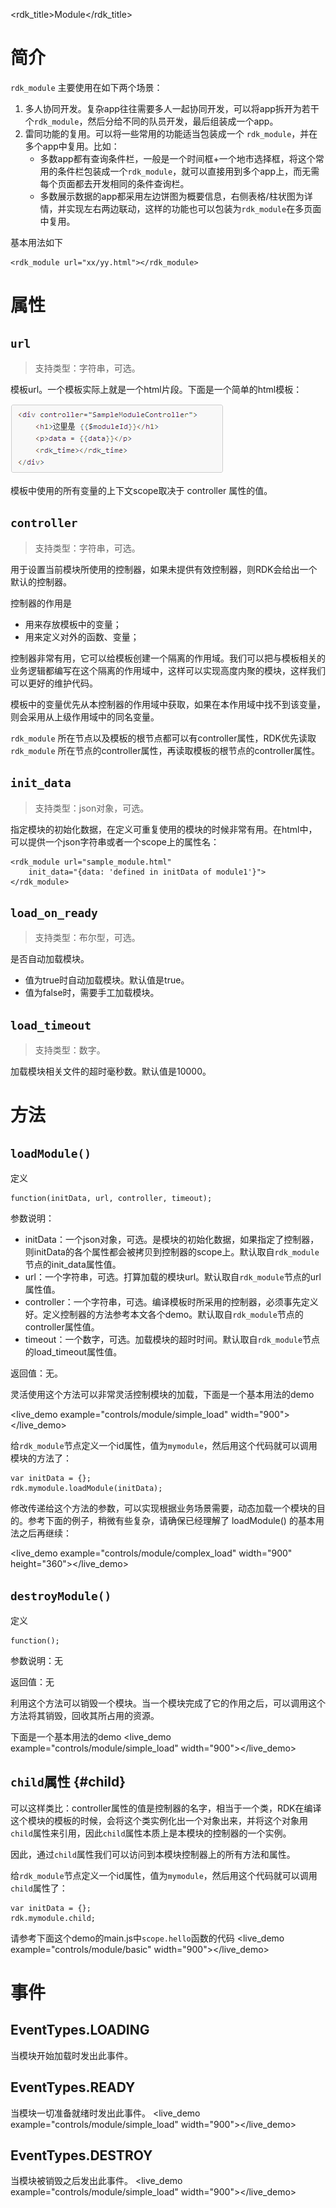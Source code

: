 <rdk_title>Module</rdk_title>

# 简介 #
`rdk_module` 主要使用在如下两个场景：

1. 多人协同开发。复杂app往往需要多人一起协同开发，可以将app拆开为若干个`rdk_module`，然后分给不同的队员开发，最后组装成一个app。
2. 雷同功能的复用。可以将一些常用的功能适当包装成一个 `rdk_module`，并在多个app中复用。比如：
	- 多数app都有查询条件栏，一般是一个时间框+一个地市选择框，将这个常用的条件栏包装成一个`rdk_module`，就可以直接用到多个app上，而无需每个页面都去开发相同的条件查询栏。
	- 多数展示数据的app都采用左边饼图为概要信息，右侧表格/柱状图为详情，并实现左右两边联动，这样的功能也可以包装为`rdk_module`在多页面中复用。

基本用法如下

    <rdk_module url="xx/yy.html"></rdk_module>

# 属性 #

## `url` ##
> 支持类型：字符串，可选。

模板url。一个模板实际上就是一个html片段。下面是一个简单的html模板：

![](template.png)

模板中使用的所有变量的上下文scope取决于 controller 属性的值。


## `controller`  ##
> 支持类型：字符串，可选。

用于设置当前模块所使用的控制器，如果未提供有效控制器，则RDK会给出一个默认的控制器。

控制器的作用是

- 用来存放模板中的变量；
- 用来定义对外的函数、变量；

控制器非常有用，它可以给模板创建一个隔离的作用域。我们可以把与模板相关的业务逻辑都编写在这个隔离的作用域中，这样可以实现高度内聚的模块，这样我们可以更好的维护代码。

模板中的变量优先从本控制器的作用域中获取，如果在本作用域中找不到该变量，则会采用从上级作用域中的同名变量。

`rdk_module` 所在节点以及模板的根节点都可以有controller属性，RDK优先读取 `rdk_module` 所在节点的controller属性，再读取模板的根节点的controller属性。

## `init_data` ##
> 支持类型：json对象，可选。

指定模块的初始化数据，在定义可重复使用的模块的时候非常有用。在html中，可以提供一个json字符串或者一个scope上的属性名：

    <rdk_module url="sample_module.html"
        init_data="{data: 'defined in initData of module1'}">
	</rdk_module>

## `load_on_ready` ##
> 支持类型：布尔型，可选。

是否自动加载模块。

- 值为true时自动加载模块。默认值是true。
- 值为false时，需要手工加载模块。

## `load_timeout` ##
> 支持类型：数字。

加载模块相关文件的超时毫秒数。默认值是10000。


# 方法 #

## `loadModule()` ##
定义

	function(initData, url, controller, timeout);

参数说明：

- initData：一个json对象，可选。是模块的初始化数据，如果指定了控制器，则initData的各个属性都会被拷贝到控制器的scope上。默认取自`rdk_module`节点的init_data属性值。
- url：一个字符串，可选。打算加载的模块url。默认取自`rdk_module`节点的url属性值。
- controller：一个字符串，可选。编译模板时所采用的控制器，必须事先定义好。定义控制器的方法参考本文各个demo。默认取自`rdk_module`节点的controller属性值。
- timeout：一个数字，可选。加载模块的超时时间。默认取自`rdk_module`节点的load_timeout属性值。

返回值：无。

灵活使用这个方法可以非常灵活控制模块的加载，下面是一个基本用法的demo

<live_demo example="controls/module/simple_load" width="900"></live_demo>

给`rdk_module`节点定义一个id属性，值为`mymodule`，然后用这个代码就可以调用模块的方法了：

	var initData = {};
	rdk.mymodule.loadModule(initData);

修改传递给这个方法的参数，可以实现根据业务场景需要，动态加载一个模块的目的。参考下面的例子，稍微有些复杂，请确保已经理解了 loadModule() 的基本用法之后再继续：

<live_demo example="controls/module/complex_load" width="900" height="360"></live_demo>


## `destroyModule()` ##
定义

	function();

参数说明：无

返回值：无

利用这个方法可以销毁一个模块。当一个模块完成了它的作用之后，可以调用这个方法将其销毁，回收其所占用的资源。

下面是一个基本用法的demo
<live_demo example="controls/module/simple_load" width="900"></live_demo>

## `child`属性 {#child} ##

可以这样类比：controller属性的值是控制器的名字，相当于一个类，RDK在编译这个模块的模板的时候，会将这个类实例化出一个对象出来，并将这个对象用`child`属性来引用，因此`child`属性本质上是本模块的控制器的一个实例。

因此，通过`child`属性我们可以访问到本模块控制器上的所有方法和属性。

给`rdk_module`节点定义一个id属性，值为`mymodule`，然后用这个代码就可以调用`child`属性了：

	var initData = {};
	rdk.mymodule.child;

请参考下面这个demo的main.js中`scope.hello`函数的代码
<live_demo example="controls/module/basic" width="900"></live_demo>


# 事件 #

## EventTypes.LOADING ##

当模块开始加载时发出此事件。

## EventTypes.READY ##

当模块一切准备就绪时发出此事件。
<live_demo example="controls/module/simple_load" width="900"></live_demo>

## EventTypes.DESTROY ##

当模块被销毁之后发出此事件。
<live_demo example="controls/module/simple_load" width="900"></live_demo>
